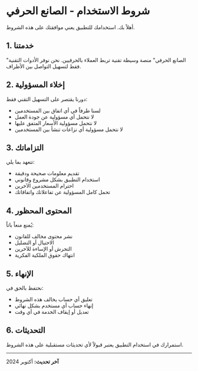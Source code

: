# شروط الاستخدام - الصانع الحرفي

أهلاً بك. استخدامك للتطبيق يعني موافقتك على هذه الشروط.

## 1. خدمتنا

"الصانع الحرفي" منصة وسيطة تقنية تربط العملاء بالحرفيين. نحن نوفر الأدوات التقنية فقط لتسهيل التواصل بين الأطراف.

## 2. إخلاء المسؤولية

دورنا يقتصر على التسهيل التقني فقط:
- لسنا طرفاً في أي اتفاق بين المستخدمين
- لا نتحمل أي مسؤولية عن جودة العمل
- لا نتحمل مسؤولية الأسعار المتفق عليها
- لا نتحمل مسؤولية أي نزاعات تنشأ بين المستخدمين

## 3. التزاماتك

تتعهد بما يلي:
- تقديم معلومات صحيحة ودقيقة
- استخدام التطبيق بشكل مشروع وقانوني
- احترام المستخدمين الآخرين
- تحمل كامل المسؤولية عن تفاعلاتك واتفاقاتك

## 4. المحتوى المحظور

يُمنع منعاً باتاً:
- نشر محتوى مخالف للقانون
- الاحتيال أو التضليل
- التحرش أو الإساءة للآخرين
- انتهاك حقوق الملكية الفكرية

## 5. الإنهاء

نحتفظ بالحق في:
- تعليق أي حساب يخالف هذه الشروط
- إنهاء حساب أي مستخدم بشكل نهائي
- تعديل أو إيقاف الخدمة في أي وقت

## 6. التحديثات

استمرارك في استخدام التطبيق يعتبر قبولاً لأي تحديثات مستقبلية على هذه الشروط.

---

**آخر تحديث:** أكتوبر 2024

